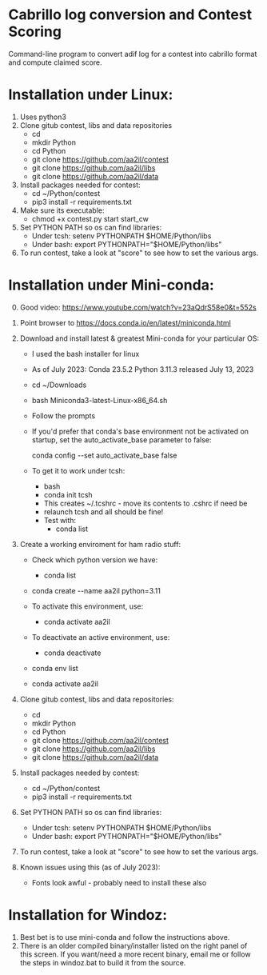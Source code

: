# Cabrillo log conversion and Contest Scoring

Command-line program to convert adif log for a contest into cabrillo format and compute claimed score.

# Installation under Linux:

1) Uses python3 
2) Clone gitub contest, libs and data repositories
    - cd
    - mkdir Python
    - cd Python
    - git clone https://github.com/aa2il/contest
    - git clone https://github.com/aa2il/libs
    - git clone https://github.com/aa2il/data
3) Install packages needed for contest:
   - cd ~/Python/contest
   - pip3 install -r requirements.txt
4) Make sure its executable:
   - chmod +x contest.py start start_cw
5) Set PYTHON PATH so os can find libraries:
   - Under tcsh:      setenv PYTHONPATH $HOME/Python/libs
   - Under bash:      export PYTHONPATH="$HOME/Python/libs"
6) To run contest, take a look at "score" to see how to set the various args.

# Installation under Mini-conda:

0) Good video:  https://www.youtube.com/watch?v=23aQdrS58e0&t=552s

1) Point browser to https://docs.conda.io/en/latest/miniconda.html
2) Download and install latest & greatest Mini-conda for your particular OS:
   - I used the bash installer for linux
   - As of July 2023: Conda 23.5.2 Python 3.11.3 released July 13, 2023
   - cd ~/Downloads
   - bash Miniconda3-latest-Linux-x86_64.sh
   - Follow the prompts

   - If you'd prefer that conda's base environment not be activated on startup, 
      set the auto_activate_base parameter to false: 

      conda config --set auto_activate_base false

   - To get it to work under tcsh:
       - bash
       - conda init tcsh
       - This creates ~/.tcshrc - move its contents to .cshrc if need be
       - relaunch tcsh and all should be fine!
       - Test with:
           - conda list

3) Create a working enviroment for ham radio stuff:
   - Check which python version we have:
       - conda list   
   - conda create --name aa2il python=3.11

   - To activate this environment, use:
       - conda activate aa2il
   - To deactivate an active environment, use:
       - conda deactivate

   - conda env list
   - conda activate aa2il

4) Clone gitub contest, libs and data repositories:
    - cd
    - mkdir Python
    - cd Python
    - git clone https://github.com/aa2il/contest
    - git clone https://github.com/aa2il/libs
    - git clone https://github.com/aa2il/data

5) Install packages needed by contest:
   - cd ~/Python/contest
   - pip3 install -r requirements.txt

6) Set PYTHON PATH so os can find libraries:
   - Under tcsh:      setenv PYTHONPATH $HOME/Python/libs
   - Under bash:      export PYTHONPATH="$HOME/Python/libs"

7) To run contest, take a look at "score" to see how to set the various args.

8) Known issues using this (as of July 2023):
   - Fonts look awful - probably need to install these also

# Installation for Windoz:

1) Best bet is to use mini-conda and follow the instructions above.
2) There is an older compiled binary/installer listed on the right panel
   of this screen.  If you want/need a more recent binary, email me
   or follow the steps in windoz.bat to build it from the source.
